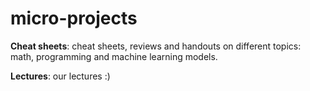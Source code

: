 # micro-projects

**Cheat sheets**: cheat sheets, reviews and handouts on different topics: math, programming and machine learning models.

**Lectures**: our lectures :)
